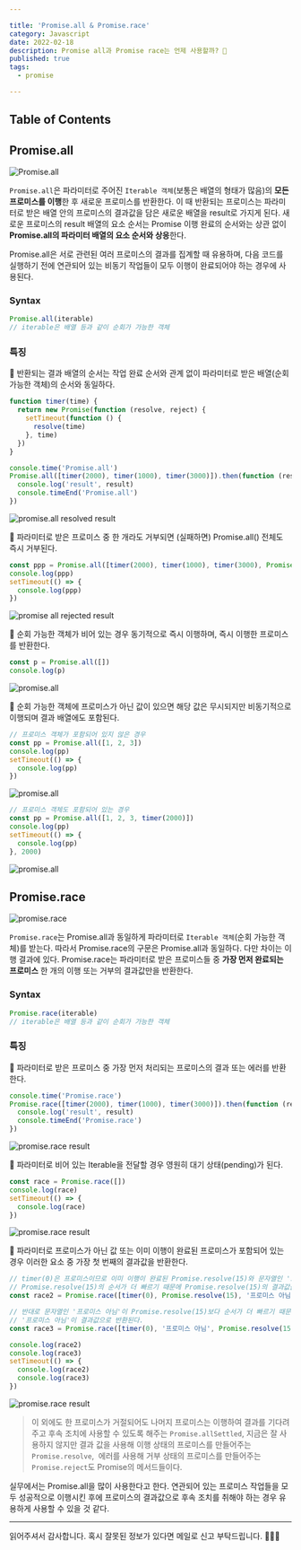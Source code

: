 ```yaml
---

title: 'Promise.all & Promise.race'
category: Javascript
date: 2022-02-18
description: Promise all과 Promise race는 언제 사용할까? 🤔
published: true
tags:
  - promise

---
```


## Table of Contents

## Promise.all

![Promise.all](https://img1.daumcdn.net/thumb/R1280x0/?scode=mtistory2&fname=https%3A%2F%2Fblog.kakaocdn.net%2Fdn%2FbrAHwE%2FbtrtJCRmHUE%2FbUylqkmqvh9SONVmjYsWcK%2Fimg.png)

`Promise.all`은 파라미터로 주어진 `Iterable 객체`(보통은 배열의 형태가 많음)의 **모든 프로미스를 이행**한 후 새로운 프로미스를 반환한다. 이 때 반환되는 프로미스는 파라미터로 받은 배열 안의 프로미스의 결과값을 담은 새로운 배열을 result로 가지게 된다. 새로운 프로미스의 result 배열의 요소 순서는 Promise 이행 완료의 순서와는 상관 없이 **Promise.all의 파라미터 배열의 요소 순서와 상응**한다.

Promise.all은 서로 관련된 여러 프로미스의 결과를 집계할 때 유용하며, 다음 코드를 실행하기 전에 연관되어 있는 비동기 작업들이 모두 이행이 완료되어야 하는 경우에 사용된다.

### Syntax

```javascript
Promise.all(iterable)
// iterable은 배열 등과 같이 순회가 가능한 객체

```

### 특징

📌 반환되는 결과 배열의 순서는 작업 완료 순서와 관계 없이 파라미터로 받은 배열(순회 가능한 객체)의 순서와 동일하다.

```javascript
function timer(time) {
  return new Promise(function (resolve, reject) {
    setTimeout(function () {
      resolve(time)
    }, time)
  })
}

console.time('Promise.all')
Promise.all([timer(2000), timer(1000), timer(3000)]).then(function (result) {
  console.log('result', result)
  console.timeEnd('Promise.all')
})

```

![promise.all resolved result](https://img1.daumcdn.net/thumb/R1280x0/?scode=mtistory2&fname=https%3A%2F%2Fblog.kakaocdn.net%2Fdn%2FHMQ81%2FbtrtEx4pGjJ%2FPnrF5bkVHZdqQEtuBm1iz0%2Fimg.png)

📌 파라미터로 받은 프로미스 중 한 개라도 거부되면 (실패하면) Promise.all() 전체도 즉시 거부된다.

```javascript
const ppp = Promise.all([timer(2000), timer(1000), timer(3000), Promise.reject(15)])
console.log(ppp)
setTimeout(() => {
  console.log(ppp)
})

```

![promise all rejected result](https://img1.daumcdn.net/thumb/R1280x0/?scode=mtistory2&fname=https%3A%2F%2Fblog.kakaocdn.net%2Fdn%2FYdZO2%2FbtrtHDjoW4E%2FOMKSEYythTpATGoPjpfp8k%2Fimg.png)

📌 순회 가능한 객체가 비어 있는 경우 동기적으로 즉시 이행하며, 즉시 이행한 프로미스를 반환한다.

```javascript
const p = Promise.all([])
console.log(p)

```

![promise.all](https://img1.daumcdn.net/thumb/R1280x0/?scode=mtistory2&fname=https%3A%2F%2Fblog.kakaocdn.net%2Fdn%2Fz7r3n%2FbtrtG7K4O9X%2FhhIHDifAnVcn2f6g0YtZS1%2Fimg.png)

📌 순회 가능한 객체에 프로미스가 아닌 값이 있으면 해당 값은 무시되지만 비동기적으로 이행되며 결과 배열에도 포함된다.

```javascript
// 프로미스 객체가 포함되어 있지 않은 경우
const pp = Promise.all([1, 2, 3])
console.log(pp)
setTimeout(() => {
  console.log(pp)
})

```

![promise.all](https://img1.daumcdn.net/thumb/R1280x0/?scode=mtistory2&fname=https%3A%2F%2Fblog.kakaocdn.net%2Fdn%2FdPEy5j%2FbtrtMJIY5os%2F4vXwIrP7ZIjQIxTJKkLIc0%2Fimg.png)

```javascript
// 프로미스 객체도 포함되어 있는 경우
const pp = Promise.all([1, 2, 3, timer(2000)])
console.log(pp)
setTimeout(() => {
  console.log(pp)
}, 2000)

```

![promise.all](https://img1.daumcdn.net/thumb/R1280x0/?scode=mtistory2&fname=https%3A%2F%2Fblog.kakaocdn.net%2Fdn%2FbHeNFW%2FbtrtH2b9f2l%2Fy3RLxmRI7trEkjS9ODKO5K%2Fimg.png)

## Promise.race

![promise.race](https://img1.daumcdn.net/thumb/R1280x0/?scode=mtistory2&fname=https%3A%2F%2Fblog.kakaocdn.net%2Fdn%2FbPSY3c%2FbtrtO9f3dH7%2FpHOqWKOSFeGBQJ2WtH1DKK%2Fimg.png)

`Promise.race`는 Promise.all과 동일하게 파라미터로 `Iterable 객체`(순회 가능한 객체)를 받는다. 따라서 Promise.race의 구문은 Promise.all과 동일하다. 다만 차이는 이행 결과에 있다. Promise.race는 파라미터로 받은 프로미스들 중 **가장 먼저 완료되는 프로미스** 한 개의 이행 또는 거부의 결과값만을 반환한다.

### Syntax

```javascript
Promise.race(iterable)
// iterable은 배열 등과 같이 순회가 가능한 객체

```

### 특징

📌 파라미터로 받은 프로미스 중 가장 먼저 처리되는 프로미스의 결과 또는 에러를 반환한다.

```javascript
console.time('Promise.race')
Promise.race([timer(2000), timer(1000), timer(3000)]).then(function (result) {
  console.log('result', result)
  console.timeEnd('Promise.race')
})

```

![promise.race result](https://img1.daumcdn.net/thumb/R1280x0/?scode=mtistory2&fname=https%3A%2F%2Fblog.kakaocdn.net%2Fdn%2Fdy923c%2FbtrtLzGB26C%2F5MlHssknKMrn8vdTsy9zWk%2Fimg.png)

📌 파라미터로 비어 있는 Iterable을 전달할 경우 영원히 대기 상태(pending)가 된다.

```javascript
const race = Promise.race([])
console.log(race)
setTimeout(() => {
  console.log(race)
})

```

![promise.race result](https://img1.daumcdn.net/thumb/R1280x0/?scode=mtistory2&fname=https%3A%2F%2Fblog.kakaocdn.net%2Fdn%2FvuWYQ%2FbtrtO8nYGe4%2F0RWnmr20yfsng2hNcKmxY0%2Fimg.png)

📌 파라미터로 프로미스가 아닌 값 또는 이미 이행이 완료된 프로미스가 포함되어 있는 경우 이러한 요소 중 가장 첫 번째의 결과값을 반환한다.

```javascript
// timer(0)은 프로미스이므로 이미 이행이 완료된 Promise.resolve(15)와 문자열인 '프로미스 아님' 중
// Promise.resolve(15)의 순서가 더 빠르기 때문에 Promise.resolve(15)의 결과값을 반환한다.
const race2 = Promise.race([timer(0), Promise.resolve(15), '프로미스 아님'])

// 반대로 문자열인 '프로미스 아님'이 Promise.resolve(15)보다 순서가 더 빠르기 때문에
// '프로미스 아님'이 결과값으로 반환된다.
const race3 = Promise.race([timer(0), '프로미스 아님', Promise.resolve(15)])

console.log(race2)
console.log(race3)
setTimeout(() => {
  console.log(race2)
  console.log(race3)
})

```

![promise.race result](https://img1.daumcdn.net/thumb/R1280x0/?scode=mtistory2&fname=https%3A%2F%2Fblog.kakaocdn.net%2Fdn%2F1wPPy%2FbtrtG8J400c%2FwjBXOQntiIo4kUkVfziyJk%2Fimg.png)

> 이 외에도 한 프로미스가 거절되어도 나머지 프로미스는 이행하여 결과를 기다려주고 후속 조치에 사용할 수 있도록 해주는 `Promise.allSettled`, 지금은 잘 사용하지 않지만 결과 값을 사용해 이행 상태의 프로미스를 만들어주는 `Promise.resolve`,  에러를 사용해 거부 상태의 프로미스를 만들어주는 `Promise.reject`도 Promise의 메서드들이다.

실무에서는 Promise.all을 많이 사용한다고 한다. 연관되어 있는 프로미스 작업들을 모두 성공적으로 이행시킨 후에 프로미스의 결과값으로 후속 조치를 취해야 하는 경우 유용하게 사용할 수 있을 것 같다.

---

읽어주셔서 감사합니다. 혹시 잘못된 정보가 있다면 메일로 신고 부탁드립니다. 🙇🏻‍♀️
